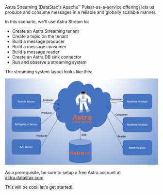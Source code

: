 Astra Streaming (DataStax's Apache™ Pulsar-as-a-service offering) lets us produce and consume messages in a reliable and globally scalable manner.

In this scenario, we'll use Astra Stream to:
- Create an Astra Streaming tenant
- Create a topic on the tenant
- Build a message producer
- Build a message consumer
- Build a message reader
- Create an Astra DB sink connector
- Run and observe a streaming system

The streaming system layout looks like this:

![Streaming system layout](./assets/StreamingLayout.png)

As a prerequisite, be sure to setup a free Astra account at [astra.datastax.com](https://astra.datastax.com/register?utm_source=devplay&utm_medium=katacoda&utm_campaign=astra-core-course).

This will be cool! let's get started!
